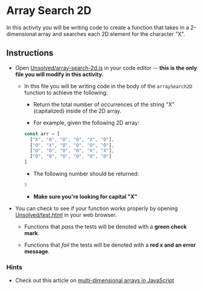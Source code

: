 # Array Search 2D

In this activity you will be writing code to create a function that takes in a 2-dimensional array and searches each 2D element for the character "X".

## Instructions

* Open [Unsolved/array-search-2d.js](Unsolved/array-search-2d.js) in your code editor -- **this is the only file you will modify in this activity.**

  * In this file you will be writing code in the body of the `arraySearch2D` function to achieve the following:

    * Return the total number of occurrences of the string "X" (capitalized) inside of the 2D array.

    * For example, given the following 2D array:

    ```js
    const arr = [
      ["X", "O", "O", "O", "X", "O"],
      ["O", "X", "O", "O", "O", "O"],
      ["O", "O", "O", "O", "X", "X"],
      ["O", "O", "O", "O", "O", "O"]
    ]
    ```

    * The following number should be returned:

    ```js
    5
    ```

    * **Make sure you're looking for capital "X"**

* You can check to see if your function works properly by opening [Unsolved/test.html](Unsolved/test.html) in your web browser.

  * Functions that _pass_ the tests will be denoted with a **green check mark**.

  * Functions that _fail_ the tests will be denoted with a **red x and an error message**.

### Hints

* Check out this article on [multi-dimensional arrays in JavaScript](http://www.javascripttutorial.net/javascript-multidimensional-array/)
